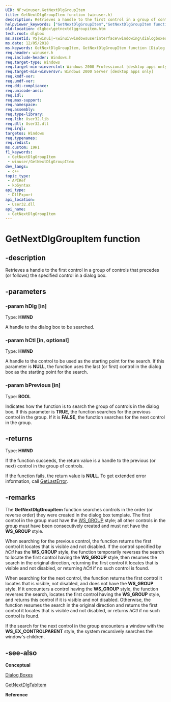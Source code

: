 ```yaml
---
UID: NF:winuser.GetNextDlgGroupItem
title: GetNextDlgGroupItem function (winuser.h)
description: Retrieves a handle to the first control in a group of controls that precedes (or follows) the specified control in a dialog box.
helpviewer_keywords: ["GetNextDlgGroupItem","GetNextDlgGroupItem function [Dialog Boxes]","_win32_GetNextDlgGroupItem","_win32_getnextdlggroupitem_cpp","dlgbox.getnextdlggroupitem","winui._win32_getnextdlggroupitem","winuser/GetNextDlgGroupItem"]
old-location: dlgbox\getnextdlggroupitem.htm
tech.root: dlgbox
ms.assetid: VS|winui|~\winui\windowsuserinterface\windowing\dialogboxes\dialogboxreference\dialogboxfunctions\getnextdlggroupitem.htm
ms.date: 12/05/2018
ms.keywords: GetNextDlgGroupItem, GetNextDlgGroupItem function [Dialog Boxes], _win32_GetNextDlgGroupItem, _win32_getnextdlggroupitem_cpp, dlgbox.getnextdlggroupitem, winui._win32_getnextdlggroupitem, winuser/GetNextDlgGroupItem
req.header: winuser.h
req.include-header: Windows.h
req.target-type: Windows
req.target-min-winverclnt: Windows 2000 Professional [desktop apps only]
req.target-min-winversvr: Windows 2000 Server [desktop apps only]
req.kmdf-ver: 
req.umdf-ver: 
req.ddi-compliance: 
req.unicode-ansi: 
req.idl: 
req.max-support: 
req.namespace: 
req.assembly: 
req.type-library: 
req.lib: User32.lib
req.dll: User32.dll
req.irql: 
targetos: Windows
req.typenames: 
req.redist: 
ms.custom: 19H1
f1_keywords:
 - GetNextDlgGroupItem
 - winuser/GetNextDlgGroupItem
dev_langs:
 - c++
topic_type:
 - APIRef
 - kbSyntax
api_type:
 - DllExport
api_location:
 - User32.dll
api_name:
 - GetNextDlgGroupItem
---
```


# GetNextDlgGroupItem function


## -description

Retrieves a handle to the first control in a group of controls that precedes (or follows) the specified control in a dialog box.

## -parameters

### -param hDlg [in]

Type: <b>HWND</b>

A handle to the dialog box to be searched.

### -param hCtl [in, optional]

Type: <b>HWND</b>

A handle to the control to be used as the starting point for the search. If this parameter is <b>NULL</b>, the function uses the last (or first) control in the dialog box as the starting point for the search.

### -param bPrevious [in]

Type: <b>BOOL</b>

Indicates how the function is to search the group of controls in the dialog box. If this parameter is <b>TRUE</b>, the function searches for the previous control in the group. If it is <b>FALSE</b>, the function searches for the next control in the group.

## -returns

Type: <b>HWND</b>

If the function succeeds, the return value is a handle to the previous (or next) control in the group of controls. 

If the function fails, the return value is <b>NULL</b>. To get extended error information, call <a href="https://docs.microsoft.com/windows/desktop/api/errhandlingapi/nf-errhandlingapi-getlasterror">GetLastError</a>.

## -remarks

The <b>GetNextDlgGroupItem</b> function searches controls in the order (or reverse order) they were created in the dialog box template. The first control in the group must have the <a href="https://docs.microsoft.com/windows/desktop/dlgbox/dlgbox-programming-considerations">WS_GROUP</a> style; all other controls in the group must have been consecutively created and must not have the <b>WS_GROUP</b> style. 

When searching for the previous control, the function returns the first control it locates that is visible and not disabled. If the control specified by <i>hCtl</i> has the <b>WS_GROUP</b> style, the function temporarily reverses the search to locate the first control having the <b>WS_GROUP</b> style, then resumes the search in the original direction, returning the first control it locates that is visible and not disabled, or returning <i>hCtl</i> if no such control is found. 

When searching for the next control, the function returns the first control it locates that is visible, not disabled, and does not have the <b>WS_GROUP</b> style. If it encounters a control having the <b>WS_GROUP</b> style, the function reverses the search, locates the first control having the <b>WS_GROUP</b> style, and returns this control if it is visible and not disabled. Otherwise, the function resumes the search in the original direction and returns the first control it locates that is visible and not disabled, or returns <i>hCtl</i> if no such control is found. 

If the search for the next control in the group encounters a window with the <b>WS_EX_CONTROLPARENT</b> style, the system recursively searches the window's children.

## -see-also

<b>Conceptual</b>



<a href="https://docs.microsoft.com/windows/desktop/dlgbox/dialog-boxes">Dialog Boxes</a>



<a href="https://docs.microsoft.com/windows/desktop/api/winuser/nf-winuser-getnextdlgtabitem">GetNextDlgTabItem</a>



<b>Reference</b>

